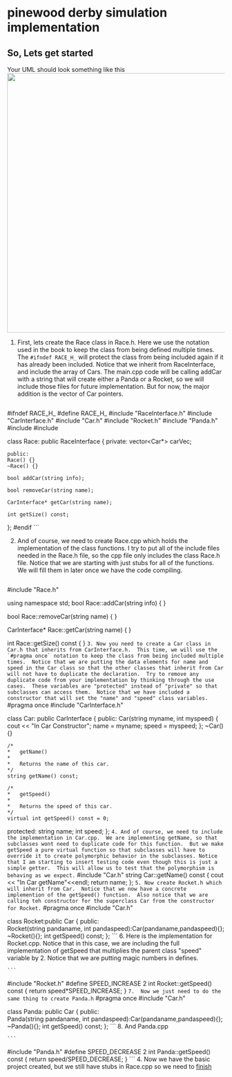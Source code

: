 # pinewood derby simulation implementation
## So, Lets get started
Your UML should look something like this
<img src="https://mjcleme.github.io/pinewood.png" width="600">

1. First, lets create the Race class in Race.h.  Here we use the notation used in the book to keep the class from being defined multiple times.  The `#ifndef RACE_H_` will protect the class from being included again if it has already been included. Notice that we inherit from RaceInterface, and include the array of Cars.  The main.cpp code will be calling addCar with a string that will create either a Panda or a Rocket, so we will include those files for future implementation.  But for now, the major addition is the vector of Car pointers.
	```
#ifndef RACE_H_
#define RACE_H_
#include "RaceInterface.h"
#include "CarInterface.h"
#include "Car.h"
#include "Rocket.h"
#include "Panda.h"
#include <vector>
#include <sstream>

class Race: public RaceInterface {
    private:
	vector<Car*> carVec;

    public:
	Race() {}
	~Race() {}

	bool addCar(string info); 

	bool removeCar(string name);

	CarInterface* getCar(string name);

	int getSize() const;
};
#endif
	```

2. And of course, we need to create Race.cpp which holds the implementation of the class functions.  I try to put all of the include files needed in the Race.h file, so the cpp file only includes the class Race.h file.  Notice that we are starting with just stubs for all of the functions.  We will fill them in later once we have the code compiling.
	```
#include "Race.h"


using namespace std;
bool Race::addCar(string info) {
}

bool Race::removeCar(string name) {
}

CarInterface* Race::getCar(string name) {
}

int Race::getSize() const {
}
	```
3. Now you need to create a Car class in Car.h that inherits from CarInterface.h.  This time, we will use the `#pragma once` notation to keep the class from being included multiple times.  Notice that we are putting the data elements for name and speed in the Car class so that the other classes that inherit from Car will not have to duplicate the declaration.  Try to remove any duplicate code from your implementation by thinking through the use cases.  These variables are "protected" instead of "private" so that subclasses can access them.  Notice that we have included a constructor that will set the "name" and "speed" class variables.
	```
#pragma once
#include "CarInterface.h"

class Car: public CarInterface {
    public:
	Car(string myname, int myspeed) {
		cout << "In Car Constructor";
		name = myname; speed = myspeed;
	};
	~Car() {}

	/*
	*	getName()
	*
	*	Returns the name of this car.
	*/
	string getName() const; 

	/*
	*	getSpeed()
	*
	*	Returns the speed of this car.
	*/
	virtual int getSpeed() const = 0;
protected:
	string name;
	int speed;
};
	```
4. And of course, we need to include the implementation in Car.cpp.  We are implementing getName, so that subclasses wont need to duplicate code for this function.  But we make getSpeed a pure virtual function so that subclasses will have to override it to create polymorphic behavior in the subclasses. Notice that I am starting to insert testing code even though this is just a simple getter.  This will allow us to test that the polymorphism is behaving as we expect.
	```
#include "Car.h"
string Car::getName() const {
	cout << "In Car getName"<<endl;
	return name;
};
	```
5. Now create Rocket.h which will inherit from Car.  Notice that we now have a concrete implemention of the getSpeed() function.  Also notice that we are calling teh constructor for the superclass Car from the constructor for Rocket.
	```
#pragma once
#include "Car.h"

class Rocket:public Car {
    public:    
    Rocket(string pandaname, int pandaspeed):Car(pandaname,pandaspeed){};
    ~Rocket(){};
    int getSpeed() const;
};
	```
6. Here is the implementation for Rocket.cpp.  Notice that in this case, we are including the full implementation of getSpeed that multiplies the parent class "speed" variable by 2.  Notice that we are putting magic numbers in defines.

	```
#include "Rocket.h"
#define SPEED_INCREASE 2
int Rocket::getSpeed() const
{
    return speed*SPEED_INCREASE;
}
	```
7.  Now we just need to do the same thing to create Panda.h
	```
#pragma once
#include "Car.h"

class Panda: public Car {
public:    
    Panda(string pandaname, int pandaspeed):Car(pandaname,pandaspeed){};
    ~Panda(){};
    int getSpeed() const;
};
	```
8. And Panda.cpp

	```
#include "Panda.h"
#define SPEED_DECREASE 2
int Panda::getSpeed() const
{
    return speed/SPEED_DECREASE;
}
	```
4. Now we have the basic project created, but we still have stubs in Race.cpp so we need to [finish](../V2/README.md)
